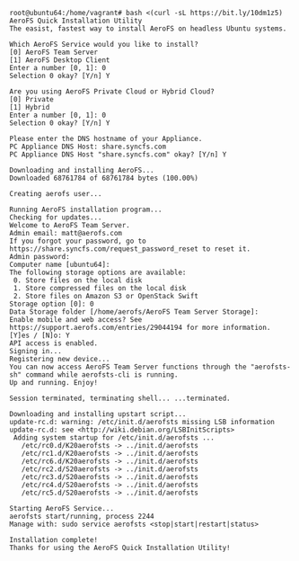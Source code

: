     root@ubuntu64:/home/vagrant# bash <(curl -sL https://bit.ly/10dm1z5)
    AeroFS Quick Installation Utility
    The easist, fastest way to install AeroFS on headless Ubuntu systems.

    Which AeroFS Service would you like to install?
    [0] AeroFS Team Server
    [1] AeroFS Desktop Client
    Enter a number [0, 1]: 0
    Selection 0 okay? [Y/n] Y

    Are you using AeroFS Private Cloud or Hybrid Cloud?
    [0] Private
    [1] Hybrid
    Enter a number [0, 1]: 0
    Selection 0 okay? [Y/n] Y

    Please enter the DNS hostname of your Appliance.
    PC Appliance DNS Host: share.syncfs.com 
    PC Appliance DNS Host "share.syncfs.com" okay? [Y/n] Y

    Downloading and installing AeroFS...
    Downloaded 68761784 of 68761784 bytes (100.00%)

    Creating aerofs user...

    Running AeroFS installation program...
    Checking for updates...
    Welcome to AeroFS Team Server.
    Admin email: matt@aerofs.com
    If you forgot your password, go to
    https://share.syncfs.com/request_password_reset to reset it.
    Admin password: 
    Computer name [ubuntu64]: 
    The following storage options are available:
     0. Store files on the local disk
     1. Store compressed files on the local disk
     2. Store files on Amazon S3 or OpenStack Swift
    Storage option [0]: 0
    Data Storage folder [/home/aerofs/AeroFS Team Server Storage]: 
    Enable mobile and web access? See https://support.aerofs.com/entries/29044194 for more information.
    [Y]es / [N]o: Y
    API access is enabled.
    Signing in...
    Registering new device...
    You can now access AeroFS Team Server functions through the "aerofsts-sh" command while aerofsts-cli is running.
    Up and running. Enjoy!

    Session terminated, terminating shell... ...terminated.

    Downloading and installing upstart script...
    update-rc.d: warning: /etc/init.d/aerofsts missing LSB information
    update-rc.d: see <http://wiki.debian.org/LSBInitScripts>
     Adding system startup for /etc/init.d/aerofsts ...
       /etc/rc0.d/K20aerofsts -> ../init.d/aerofsts
       /etc/rc1.d/K20aerofsts -> ../init.d/aerofsts
       /etc/rc6.d/K20aerofsts -> ../init.d/aerofsts
       /etc/rc2.d/S20aerofsts -> ../init.d/aerofsts
       /etc/rc3.d/S20aerofsts -> ../init.d/aerofsts
       /etc/rc4.d/S20aerofsts -> ../init.d/aerofsts
       /etc/rc5.d/S20aerofsts -> ../init.d/aerofsts

    Starting AeroFS Service...
    aerofsts start/running, process 2244
    Manage with: sudo service aerofsts <stop|start|restart|status>

    Installation complete!
    Thanks for using the AeroFS Quick Installation Utility!
